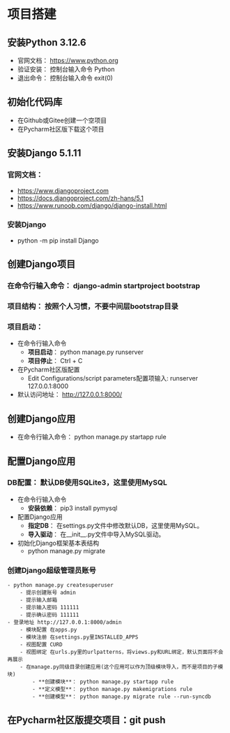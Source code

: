 # 项目搭建

## 安装Python 3.12.6
   - 官网文档： https://www.python.org 
   - 验证安装： 控制台输入命令 Python
   - 退出命令： 控制台输入命令 exit(0)

## 初始化代码库
   - 在Github或Gitee创建一个空项目
   - 在Pycharm社区版下载这个项目

## 安装Django 5.1.11
### 官网文档：
   - https://www.djangoproject.com
   - https://docs.djangoproject.com/zh-hans/5.1
   - https://www.runoob.com/django/django-install.html
### 安装Django
   - python -m pip install Django

## 创建Django项目
### 在命令行输入命令： django-admin startproject bootstrap
### 项目结构： 按照个人习惯，不要中间层bootstrap目录
### 项目启动： 
   - 在命令行输入命令
      - **项目启动**： python manage.py runserver
      - **项目停止**： Ctrl + C
   - 在Pycharm社区版配置
      - Edit Configurations/script parameters配置项输入: runserver 127.0.0.1:8000
   - 默认访问地址： http://127.0.0.1:8000/

## 创建Django应用
   - 在命令行输入命令： python manage.py startapp rule

## 配置Django应用
### DB配置： 默认DB使用SQLite3，这里使用MySQL
   - 在命令行输入命令
      - **安装依赖**： pip3 install pymysql
   - 配置Django应用
      - **指定DB**： 在settings.py文件中修改默认DB，这里使用MySQL。
      - **导入驱动**： 在__init__.py文件中导入MySQL驱动。
   - 初始化Django框架基本表结构
      - python manage.py migrate
### 创建Django超级管理员账号
    - python manage.py createsuperuser
        - 提示创建账号 admin
        - 提示输入邮箱 
        - 提示输入密码 111111
        - 提示确认密码 111111
    - 登录地址 http://127.0.0.1:8000/admin
        - 模块配置 在apps.py
        - 模块注册 在settings.py里INSTALLED_APPS
        - 视图配置 CURD
        - 视图绑定 在urls.py里的urlpatterns，将views.py和URL绑定，默认页面将不会再展示
        - 在manage.py同级目录创建应用(这个应用可以作为顶级模块导入，而不是项目的子模块)
            - **创建模块**： python manage.py startapp rule
            - **定义模型**： python manage.py makemigrations rule
            - **创建模型**： python manage.py migrate rule --run-syncdb
## 在Pycharm社区版提交项目：git push
